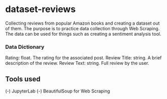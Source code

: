 # dataset-reviews
Collecting reviews from popular Amazon books and creating a dataset out of them.
The purpose is to practice data collection through Web Scraping.
The data can be used for things such as creating a sentiment analysis tool.

### Data Dictionary

Rating: float. The rating for the associated post.
Review Title: string. A brief description of the review.
Review Text: string. Full review by the user.

## Tools used
(-) JupyterLab
(-) BeautifulSoup for Web Scraping


